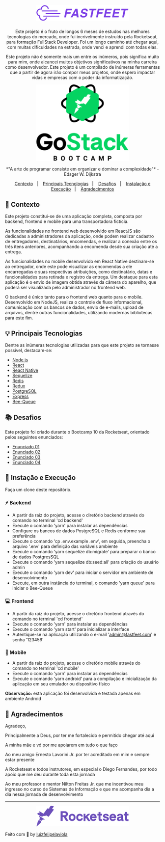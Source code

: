 <h1 align="center">
  <img alt="Fastfeet" title="Fastfeet" src=".github/logo.png" width="300px" />
</h1>

<p align="center">Este projeto é o fruto de longos 6 meses de estudos nas melhores tecnologias do mercado, onde fui incrivelmente instruído pela Rocketseat, para formação FullStack Developer. Foi um longo caminho até chegar aqui, com muitas dificuldades na estrada, onde venci e aprendi com todas elas.</p>

<p align="center">Este projeto não é somente mais um entre os inúmeros, pois significa muito para mim, onde alcancei muitos objetivos significativos na minha carreira como desenvolvedor. Este projeto é um compilado de inúmeras ferramentas que a partir de agora irão compor meus projetos, onde espero impactar vidas e empresas com o poder da informatização.</p>

<p align="center"><img alt="GoStack" title="GoStack" src=".github/gostack.png" width="300px" /></p>

<p align="center">*"A arte de programar consiste em organizar e dominar a complexidade"* - Edsger W. Dijkstra

<p align="center">
  <a href="#">Contexto</a>&nbsp;&nbsp;&nbsp;|&nbsp;&nbsp;&nbsp;
  <a href="#">Principais Tecnologias</a>&nbsp;&nbsp;&nbsp;|&nbsp;&nbsp;&nbsp;
  <a href="#">Desafios</a>&nbsp;&nbsp;&nbsp;|&nbsp;&nbsp;&nbsp;
  <a href="#">Instalação e Execução</a>&nbsp;&nbsp;&nbsp;|&nbsp;&nbsp;&nbsp;
  <a href="#">Agradecimentos</a>
</p>

## :page_facing_up: Contexto

Este projeto constitui-se de uma aplicação completa, composta por backend, frontend e mobile para uma transportadora fictícia.</p>

As funcionalidades no frontend web desenvolvido em ReactJS são dedicadas a administradores da aplicação, onde podem realizar cadastro de entregadores, destinatários, encomendas, e realizar a conexão entre os três itens anteriores, acompanhando a encomenda desde sua criação até a entrega.

As funcionalidades no mobile desenvolvido em React Native destinam-se ao entregador, onde este pode visualizar as encomendas a ele encarregadas e suas respectivas atribuições, como destinatário, datas e funcionalidades para retirada e registro da entrega. Um destaque para esta aplicação é o envio de imagem obtida através da câmera do aparelho, que poderá ser visualizada pelo administrador no frontend web.</p>

O backend é único tanto para o frontend web quanto para o mobile. Desenvolvido em NodeJS, realiza o controle de fluxo informacional, comunicação com os bancos de dados, envio de e-mails, upload de arquivos, dentre outras funcionalidades, utilizando modernas bibliotecas para este fim.

## :bulb: Principais Tecnologias

Dentre as inúmeras tecnologias utilizadas para que este projeto se tornasse possível, destacam-se:

- [Node.js](https://nodejs.org/)
- [React](https://reactjs.org/)
- [React Native](https://reactnative.dev/)
- [Sequelize](https://sequelize.org/)
- [Redis](https://redis.io/)
- [Redux](https://redux.js.org/)
- [PostgreSQL](https://www.postgresql.org/)
- [Express](https://expressjs.com/)
- [Bee-Queue](https://bee-queue.com/)

## :books: Desafios

Este projeto foi criado durante o Bootcamp 10 da Rocketseat, orientado pelos seguintes enunciados:

- [Enunciado 01](https://github.com/Rocketseat/bootcamp-gostack-desafio-02/blob/master/README.md)
- [Enunciado 02](https://github.com/Rocketseat/bootcamp-gostack-desafio-03/blob/master/README.md)
- [Enunciado 03](https://github.com/Rocketseat/bootcamp-gostack-desafio-10/blob/master/README.md)
- [Enunciado 04](https://github.com/Rocketseat/bootcamp-gostack-desafio-09/blob/master/README.md)

## :microscope: Instação e Execução

Faça um clone deste repositório.

### :zap: Backend

- A partir da raiz do projeto, acesse o diretório backend através do comando no terminal 'cd backend'
- Execute o comando 'yarn' para instalar as dependências
- Configure os bancos de dados PostgreSQL e Redis conforme sua preferência
- Execute o comando 'cp .env.example .env', em seguida, preencha o arquivo '.env' para definição das variáveis ambiente
- Execute o comando 'yarn sequelize db:migrate' para preparar o banco de dados PostgresSQL
- Execute o comando 'yarn sequelize db:seed:all' para criação do usuário admin
- Execute o comando 'yarn dev' para iniciar o servidor em ambiente de desenvolvimento
- Execute, em outra instância do terminal, o comando 'yarn queue' para iniciar o Bee-Queue

### :computer: Frontend

- A partir da raiz do projeto, acesse o diretório frontend através do comando no terminal 'cd frontend'
- Execute o comando 'yarn' para instalar as dependências
- Execute o comando 'yarn start' para inicializar a interface
- Autentique-se na aplicação utilizando o e-mail 'admin@fastfeet.com' e senha '123456'

### :calling: Mobile

- A partir da raiz do projeto, acesse o diretório mobile através do comando no terminal 'cd mobile'
- Execute o comando 'yarn' para instalar as dependências
- Execute o comando 'yarn android' para a compilação e inicialização da aplicação em seu emulador ou dispositivo físico

**Observação:** esta aplicação foi desenvolvida e testada apenas em ambiente Android

## :bookmark: Agradecimentos

Agradeço,

Principalmente a Deus, por ter me fortalecido e permitido chegar até aqui

A minha mãe e vó por me apoiarem em tudo o que faço

Ao meu amigo Ernesto Lavorini Jr. por ter acreditado em mim e sempre estar presente

A Rocketseat e todos instrutores, em especial o Diego Fernandes, por todo apoio que me deu durante toda esta jornada

Ao meu professor e mentor Nilton Freitas Jr. que me incentivou meu ingresso no curso de Sistemas de Informação e que me acompanha dia a dia nessa jornada de desenvolvimento

---

<p align="center"><img alt="Rocketseat" title="Rocketseat" src=".github/rocketseat.png" width="300px" /></p>

Feito com 💜 by [luizfelipelaviola](https://www.linkedin.com/in/luizfelipelaviola/)
